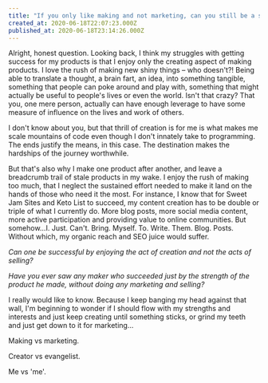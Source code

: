 ```yaml
---
title: "If you only like making and not marketing, can you still be a successful maker?"
created_at: 2020-06-18T22:07:23.000Z
published_at: 2020-06-18T23:14:26.000Z
---
```

Alright, honest question. Looking back, I think my struggles with getting success for my products is that I enjoy only the creating aspect of making products. I love the rush of making new shiny things – who doesn't?! Being able to translate a thought, a brain fart, an idea, into something tangible, something that people can poke around and play with, something that might actually be useful to people's lives or even the world. Isn't that crazy? That you, one mere person, actually can have enough leverage to have some measure of influence on the lives and work of others. 

  

I don't know about you, but that thrill of creation is for me is what makes me scale mountains of code even though I don't innately take to programming. The ends justify the means, in this case. The destination makes the hardships of the journey worthwhile. 

  

But that's also why I make one product after another, and leave a breadcrumb trail of stale products in my wake. I enjoy the rush of making too much, that I neglect the sustained effort needed to make it land on the hands of those who need it the most. For instance, I know that for Sweet Jam Sites and Keto List to succeed, my content creation has to be double or triple of what I currently do. More blog posts, more social media content, more active participation and providing value to online communities. But somehow...I. Just. Can't. Bring. Myself. To. Write. Them. Blog. Posts. Without which, my organic reach and SEO juice would suffer.

  

_Can one be successful by enjoying the act of creation and not the acts of selling?_ 

  

_Have you ever saw any maker who succeeded just by the strength of the product he made, without doing any marketing and selling?_ 

  

I really would like to know. Because I keep banging my head against that wall, I'm beginning to wonder if I should flow with my strengths and interests and just keep creating until something sticks, or grind my teeth and just get down to it for marketing...

  

Making vs marketing. 

Creator vs evangelist. 

Me vs 'me'.
